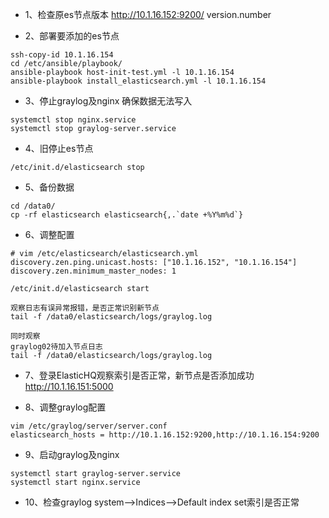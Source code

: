 - 1、检查原es节点版本
http://10.1.16.152:9200/
version.number

- 2、部署要添加的es节点
```
ssh-copy-id 10.1.16.154
cd /etc/ansible/playbook/
ansible-playbook host-init-test.yml -l 10.1.16.154
ansible-playbook install_elasticsearch.yml -l 10.1.16.154
```

- 3、停止graylog及nginx 确保数据无法写入
```
systemctl stop nginx.service
systemctl stop graylog-server.service
```

- 4、旧停止es节点
```
/etc/init.d/elasticsearch stop
```

- 5、备份数据
```
cd /data0/
cp -rf elasticsearch elasticsearch{,.`date +%Y%m%d`}
```

- 6、调整配置
```
# vim /etc/elasticsearch/elasticsearch.yml
discovery.zen.ping.unicast.hosts: ["10.1.16.152", "10.1.16.154"]
discovery.zen.minimum_master_nodes: 1

/etc/init.d/elasticsearch start

观察日志有误异常报错，是否正常识别新节点
tail -f /data0/elasticsearch/logs/graylog.log

同时观察
graylog02待加入节点日志
tail -f /data0/elasticsearch/logs/graylog.log
```

- 7、登录ElasticHQ观察索引是否正常，新节点是否添加成功
http://10.1.16.151:5000

- 8、调整graylog配置
```
vim /etc/graylog/server/server.conf 
elasticsearch_hosts = http://10.1.16.152:9200,http://10.1.16.154:9200
```
- 9、启动graylog及nginx
```
systemctl start graylog-server.service
systemctl start nginx.service
```

- 10、检查graylog
system-->Indices-->Default index set索引是否正常
